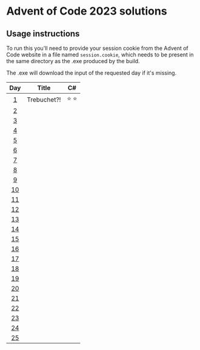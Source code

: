 # Advent of Code 2023 solutions

## Usage instructions
To run this you'll need to provide your session cookie from the Advent of Code website in a file named `session.cookie`, which needs to be present in the same directory as the .exe produced by the build.

The .exe will download the input of the requested day if it's missing.


| Day                                        | Title                    | C#            |
|:------------------------------------------:| ------------------------ |:-------------:|
|  [1](https://adventofcode.com/2023/day/1)  | Trebuchet?!              | :star: :star: |
|  [2](https://adventofcode.com/2023/day/2)  |                          |               |
|  [3](https://adventofcode.com/2023/day/3)  |                          |               |
|  [4](https://adventofcode.com/2023/day/4)  |                          |               |
|  [5](https://adventofcode.com/2023/day/5)  |                          |               |
|  [6](https://adventofcode.com/2023/day/6)  |                          |               |
|  [7](https://adventofcode.com/2023/day/7)  |                          |               |
|  [8](https://adventofcode.com/2023/day/8)  |                          |               |
|  [9](https://adventofcode.com/2023/day/9)  |                          |               |
| [10](https://adventofcode.com/2023/day/10) |                          |               |
| [11](https://adventofcode.com/2023/day/11) |                          |               |
| [12](https://adventofcode.com/2023/day/12) |                          |               |
| [13](https://adventofcode.com/2023/day/13) |                          |               |
| [14](https://adventofcode.com/2023/day/14) |                          |               |
| [15](https://adventofcode.com/2023/day/15) |                          |               |
| [16](https://adventofcode.com/2023/day/16) |                          |               |
| [17](https://adventofcode.com/2023/day/17) |                          |               |
| [18](https://adventofcode.com/2023/day/18) |                          |               |
| [19](https://adventofcode.com/2023/day/19) |                          |               |
| [20](https://adventofcode.com/2023/day/20) |                          |               |
| [21](https://adventofcode.com/2023/day/21) |                          |               |
| [22](https://adventofcode.com/2023/day/22) |                          |               |
| [23](https://adventofcode.com/2023/day/23) |                          |               |
| [24](https://adventofcode.com/2023/day/24) |                          |               |
| [25](https://adventofcode.com/2023/day/25) |                          |               |
